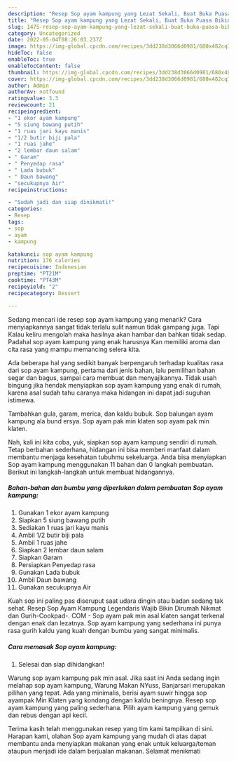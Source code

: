 ```yaml
---
description: "Resep Sop ayam kampung yang Lezat Sekali, Buat Buka Puasa Bikin Ngiler"
title: "Resep Sop ayam kampung yang Lezat Sekali, Buat Buka Puasa Bikin Ngiler"
slug: 1475-resep-sop-ayam-kampung-yang-lezat-sekali-buat-buka-puasa-bikin-ngiler
category: Uncategorized
date: 2022-05-04T08:26:03.237Z
image: https://img-global.cpcdn.com/recipes/3dd238d3066d0981/680x482cq70/sop-ayam-kampung-foto-resep-utama.jpg
hideToc: false
enableToc: true
enableTocContent: false
thumbnail: https://img-global.cpcdn.com/recipes/3dd238d3066d0981/680x482cq70/sop-ayam-kampung-foto-resep-utama.jpg
cover: https://img-global.cpcdn.com/recipes/3dd238d3066d0981/680x482cq70/sop-ayam-kampung-foto-resep-utama.jpg
author: Admin
authorAv: notfound
ratingvalue: 3.3
reviewcount: 21
recipeingredient:
- "1 ekor ayam kampung"
- "5 siung bawang putih"
- "1 ruas jari kayu manis"
- "1/2 butir biji pala"
- "1 ruas jahe"
- "2 lembar daun salam"
- " Garam"
- " Penyedap rasa"
- " Lada bubuk"
- " Daun bawang"
- "secukupnya Air"
recipeinstructions:

- "Sudah jadi dan siap dinikmati!"
categories:
- Resep
tags:
- sop
- ayam
- kampung

katakunci: sop ayam kampung 
nutrition: 176 calories
recipecuisine: Indonesian
preptime: "PT21M"
cooktime: "PT43M"
recipeyield: "2"
recipecategory: Dessert

---
```



Sedang mencari ide resep sop ayam kampung yang menarik? Cara menyiapkannya sangat tidak terlalu sulit namun tidak gampang juga. Tapi Kalau keliru mengolah maka hasilnya akan hambar dan bahkan tidak sedap. Padahal sop ayam kampung yang enak harusnya Kan memiliki aroma dan cita rasa yang mampu memancing selera kita.


Ada beberapa hal yang sedikit banyak berpengaruh terhadap kualitas rasa dari sop ayam kampung, pertama dari jenis bahan, lalu pemilihan bahan segar dan bagus, sampai cara membuat dan menyajikannya. Tidak usah bingung jika hendak menyiapkan sop ayam kampung yang enak di rumah, karena asal sudah tahu caranya maka hidangan ini dapat jadi suguhan istimewa.

Tambahkan gula, garam, merica, dan kaldu bubuk. Sop balungan ayam kampung ala bund ersya. Sop ayam pak min klaten sop ayam pak min klaten.


Nah, kali ini kita coba, yuk, siapkan sop ayam kampung sendiri di rumah. Tetap berbahan sederhana, hidangan ini bisa memberi manfaat dalam membantu menjaga kesehatan tubuhmu sekeluarga. Anda bisa menyiapkan Sop ayam kampung menggunakan 11 bahan dan 0 langkah pembuatan. Berikut ini langkah-langkah untuk membuat hidangannya.

<!--inarticleads1-->

##### Bahan-bahan dan bumbu yang diperlukan dalam pembuatan Sop ayam kampung:

1. Gunakan 1 ekor ayam kampung
1. Siapkan 5 siung bawang putih
1. Sediakan 1 ruas jari kayu manis
1. Ambil 1/2 butir biji pala
1. Ambil 1 ruas jahe
1. Siapkan 2 lembar daun salam
1. Siapkan  Garam
1. Persiapkan  Penyedap rasa
1. Gunakan  Lada bubuk
1. Ambil  Daun bawang
1. Gunakan secukupnya Air


Kuah sop ini paling pas diseruput saat udara dingin atau badan sedang tak sehat. Resep Sop Ayam Kampung Legendaris Wajib Bikin Dirumah Nikmat dan Gurih-Cookpad-. COM - Sop ayam pak min asal klaten sangat terkenal dengan enak dan lezatnya. Sop ayam kampung yang sederhana ini punya rasa gurih kaldu yang kuah dengan bumbu yang sangat minimalis. 

<!--inarticleads2-->

##### Cara memasak Sop ayam kampung:


1. Selesai dan siap dihidangkan!

Warung sop ayam kampung pak min asal. Jika saat ini Anda sedang ingin melahap sop ayam kampung, Warung Makan NYuss, Banjarsari merupakan pilihan yang tepat. Ada yang minimalis, berisi ayam suwir hingga sop ayampak Min Klaten yang kondang dengan kaldu beningnya. Resep sop ayam kampung yang paling sederhana. Pilih ayam kampung yang gemuk dan rebus dengan api kecil. 

Terima kasih telah menggunakan resep yang tim kami tampilkan di sini. Harapan kami, olahan Sop ayam kampung yang mudah di atas dapat membantu anda menyiapkan makanan yang enak untuk keluarga/teman ataupun menjadi ide dalam berjualan makanan. Selamat menikmati
